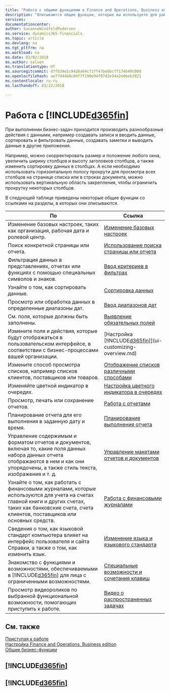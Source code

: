 ```yaml
---
title: "Работа с общими функциями в Finance and Operations, Business edition | Microsoft Docs"
description: "Описываются общие функции, которые вы используете для работы с данными в Finance and Operations, Business edition, например ввод значений, сортировка данных и изменение представлений."
services: 
documentationcenter: 
author: SusanneWindfeldPedersen
ms.service: dynamics365-financials
ms.topic: article
ms.devlang: na
ms.tgt_pltfrm: na
ms.workload: na
ms.date: 03/02/2018
ms.author: solsen
ms.translationtype: HT
ms.sourcegitcommit: d7fb34e1c9428a64c71ff47be8bcff174649c00d
ms.openlocfilehash: ae77d44b0c04f7f190e94f07d2e94a2e06eb3921
ms.contentlocale: ru-ru
ms.lasthandoff: 03/22/2018

---
```

# <a name="working-with-included365finincludesd365finmdmd"></a>Работа с [!INCLUDE[d365fin](includes/d365fin_md.md)]
При выполнении бизнес-задач приходится производить разнообразные действия с данными, например создавать записи и вводить данные, сортировать и фильтровать данные, создавать заметки и выводить данные в другие приложения.

Например, можно скорректировать размер и положение любого окна, увеличить ширину столбцов и высоту заголовков столбцов, а также изменить сортировку данных в столбцах. А если необходимо использовать горизонтальную полосу прокрути для просмотра всех столбцов на странице списка или в строках документа, можно использовать вертикальную область закрепления, чтобы ограничить прокрутку некоторых столбцов.

В следующей таблице приведены некоторые общие функции со ссылками на разделы, в которых они описываются.

| По | Ссылка |
| --- | --- |
| Изменение базовых настроек, таких как организация, рабочая дата и ролевой центр. |[Изменение базовых настроек](ui-change-basic-settings.md) |
| Поиск конкретной страницы или отчета. |[Использование поиска страницы или отчета](ui-search.md) |
| Фильтрация данных в представлениях, отчетах или функциях с помощью специальных символов и знаков. |[Ввод критериев в фильтрах](ui-enter-criteria-filters.md) |
| Узнайте о том, как сортировать данные. |[Сортировка данных](ui-sorting.md) |
| Просмотр или обработка данных в определенные диапазоны дат. |[Ввод диапазонов дат](ui-enter-date-ranges.md) |
| См. поля, которые должны быть заполнены. |[Выявление обязательных полей](ui-mandatory-fields.md) |
| Измените поля и действия, которые будут отображаться в пользовательском интерфейсе, в соответствии с бизнес-процессами вашей организации. |[Настройка [!INCLUDE[d365fin](includes/d365fin_md.md)]](ui-customizing-overview.md) |
| Измените способ просмотра списков, например списков клиентов, поставщиков или товаров. |[Отображение списков различными способами](across-display-lists-different-views.md) |
| Изменяйте цветной индикатор в очередях. |[Настройка цветного индикатора в очередях](ui-how-setup-colored-indicator-cues.md) |
|Просмотр, печать или сохранение отчетов.|[Работа с отчетами](ui-work-report.md)|
| Планирование отчета для его выполнения в заданную дату и время. |[Планирование выполнения отчета](ui-work-report.md#ScheduleReport) |
| Управление содержимым и форматом отчетов и документов, включая то, какие поля данных набора данных отчета отображаются в нем и как они упорядочены, а также стиль текста, изображения и т. д.|[Управление макетами отчетов и документов](ui-manage-report-layouts.md) |
| Узнайте о том, как работать с финансовыми журналами, которые используются для учета на счетах главной книги и других счетах, таких как банковские счета, счета клиентов, поставщиков или основных средств. |[Работа с финансовыми журналами](ui-work-general-journals.md) |
|Сведения о том, как языковой стандарт компьютера влияет на интерфейс пользователя и сайта Справки, а также о том, как изменить язык.|[Изменение языка и языкового стандарта](about-locale-language.md)|
|Знакомство с функциями и возможностями, обеспечиваемыми в [!INCLUDE[d365fin](includes/d365fin_md.md)] для лица с ограниченными возможностями.|[Специальные возможности и сочетания клавиш](ui-accessibility.md)|
|Просмотр видеороликов по выбранной функциональной возможности, помогающих приступить к работе.|[Видео о распространенных задачах](across-videos.md)|  

## <a name="see-also"></a>См. также
[Приступая к работе](index.md)  
[Настройка Finance and Operations, Business edition](setup.md)  
[Общие бизнес-функции](ui-across-business-areas.md)  

## [!INCLUDE[d365fin](includes/free_trial_md.md)]  
## [!INCLUDE[d365fin](includes/training_link_md.md)]

